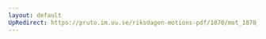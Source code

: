 ```yaml
---
layout: default
UpRedirect: https://pruto.im.uu.se/riksdagen-motions-pdf/1870/mot_1870__ak__179/mot_1870__ak__179-001.pdf
---
```

